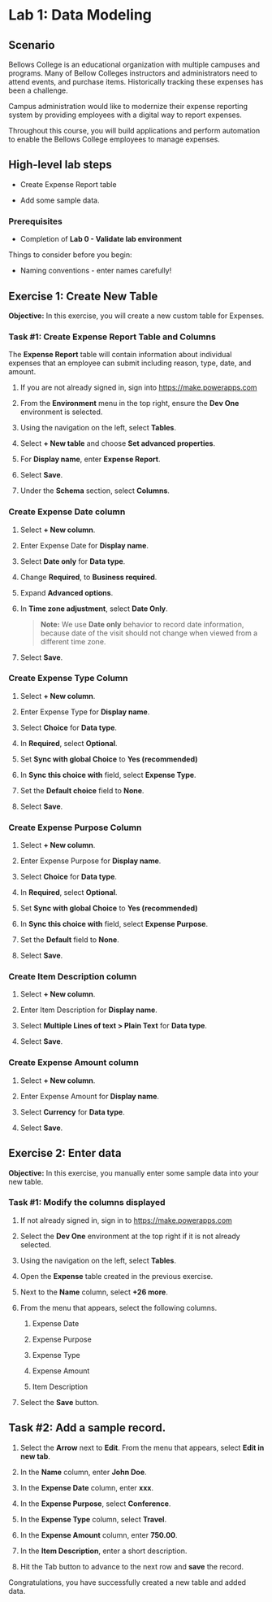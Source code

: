 # Lab 1: Data Modeling

## Scenario

Bellows College is an educational organization with multiple campuses and programs. Many of Bellow Colleges instructors and administrators need to attend events, and purchase items. Historically tracking these expenses has been a challenge. 

Campus administration would like to modernize their expense reporting system by providing employees with a digital way to report expenses. 

Throughout this course, you will build applications and perform automation to enable the Bellows College employees to manage expenses.

## High-level lab steps

- Create Expense Report table

- Add some sample data. 

### Prerequisites

- Completion of **Lab 0 - Validate lab environment**

Things to consider before you begin:

- Naming conventions - enter names carefully!

## Exercise 1: Create New Table

**Objective:** In this exercise, you will create a new custom table for Expenses.

### Task #1: Create Expense Report Table and Columns

The **Expense Report** table will contain information about individual expenses that an employee can submit including reason, type, date, and amount.

1. If you are not already signed in, sign into https://make.powerapps.com

1. From the **Environment** menu in the top right, ensure the **Dev One** environment is selected.

1. Using the navigation on the left, select **Tables**.

1. Select **+ New table** and choose **Set advanced properties**.

1. For **Display name**, enter **Expense Report**.

1. Select **Save**.

1. Under the **Schema** section, select **Columns**.

### Create Expense Date column

1. Select **+ New column**.

1. Enter Expense Date for **Display name**.

1. Select **Date only** for **Data type**.

1. Change **Required**, to **Business required**.

1. Expand **Advanced options**.

1. In **Time zone adjustment**, select **Date Only**.

	>**Note:** We use **Date only** behavior to record date information, because date of the visit should not change when viewed from a different time zone.

1. Select **Save**.

### Create Expense Type Column

1. Select **+ New column**.

1. Enter Expense Type for **Display name**.

1. Select **Choice** for **Data type**.

1. In **Required**, select **Optional**.

1. Set **Sync with global Choice** to **Yes (recommended)**

1. In **Sync this choice with** field, select **Expense Type**.

1. Set the **Default choice** field to **None**.

1. Select **Save**.

### Create Expense Purpose Column

1. Select **+ New column**.

1. Enter Expense Purpose for **Display name**.

1. Select **Choice** for **Data type**.

1. In **Required**, select **Optional**.

1. Set **Sync with global Choice** to **Yes (recommended)**

1. In **Sync this choice with** field, select **Expense Purpose**.

1. Set the **Default** field to **None**.

1. Select **Save**.

### Create Item Description column

1. Select **+ New column**.

1. Enter Item Description for **Display name**.

1. Select **Multiple Lines of text &gt; Plain Text** for **Data type**.

1. Select **Save**.

### Create Expense Amount column

1. Select **+ New column**.

1. Enter Expense Amount for **Display name**.

1. Select **Currency** for **Data type**.

1. Select **Save**.

 
## Exercise 2: Enter data

**Objective:** In this exercise, you manually enter some sample data into your new table. 

### Task #1: Modify the columns displayed

1. If not already signed in, sign in to https://make.powerapps.com

1. Select the **Dev One** environment at the top right if it is not already selected.

1. Using the navigation on the left, select **Tables**.

1. Open the **Expense** table created in the previous exercise.

1. Next to the **Name** column, select **+26 more**.

1. From the menu that appears, select the following columns.

	1. Expense Date

	2. Expense Purpose 

	3. Expense Type

	4. Expense Amount

	5. Item Description

1. Select the **Save** button.

## Task #2: Add a sample record.

1. Select the **Arrow** next to **Edit**. From the menu that appears, select **Edit in new tab**.

1. In the **Name** column, enter **John Doe**.

1. In the **Expense Date** column, enter **xxx**.

1. In the **Expense Purpose**, select **Conference**.

1. In the **Expense Type** column, select **Travel**.

1. In the **Expense Amount** column, enter **750.00**.

1. In the **Item Description**, enter a short description.

1. Hit the Tab button to advance to the next row and **save** the record.

Congratulations, you have successfully created a new table and added data.


